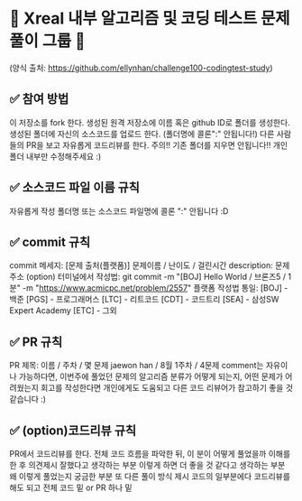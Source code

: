 # 💯 Xreal 내부 알고리즘 및 코딩 테스트 문제 풀이 그룹 📝
(양식 출처: https://github.com/ellynhan/challenge100-codingtest-study)

## ✅ 참여 방법
이 저장소를 fork 한다.
생성된 원격 저장소에 이름 혹은 github ID로 폴더를 생성한다.
생성된 폴더에 자신의 소스코드를 업로드 한다. (폴더명에 콜론":" 안됩니다!)
다른 사람들의 PR을 보고 자유롭게 코드리뷰를 한다.
주의!! 기존 폴더를 지우면 안됩니다!! 개인 폴더 내부만 수정해주세요 :)

## ✅ 소스코드 파일 이름 규칙
자유롭게 작성
폴더명 또는 소스코드 파일명에 콜론 ":" 안됩니다 :D


## ✅ commit 규칙
commit 메세지: [문제 출처(플랫폼)] 문제이름 / 난이도 / 걸린시간
description: 문제 주소 (option)
터미널에서 작성법:
git commit -m "[BOJ] Hello World / 브론즈5 / 1분" -m "https://www.acmicpc.net/problem/2557"
플랫폼 작성법 통일:
[BOJ] - 백준
[PGS] - 프로그래머스
[LTC] - 리트코드
[CDT] - 코드트리
[SEA] - 삼성SW Expert Academy
[ETC] - 그외


## ✅ PR 규칙
PR 제목: 이름 / 주차 / 몇 문제
jaewon han / 8월 1주차 / 4문제 
comment는 자유이나 가능하다면, 이번주에 풀었던 문제의 알고리즘 분류가 어떻게 되는지,
어떤 문제가 어려웠는지 회고를 작성한다면 개인에게도 도움되고 다른 코드 리뷰어가 참고하기 좋을 것 같습니다 :)


## ✅ (option)코드리뷰 규칙
PR에서 코드리뷰를 한다.
전체 코드 흐름을 파악한 뒤, 이 분이 어떻게 풀었을까 이해를 한 후
의견제시
잘했다고 생각하는 부분
이렇게 하면 더 좋을 것 같다고 생각하는 부분
왜 이렇게 풀었는지 궁금한 부분
또 다른 풀이 방식 제시
코드의 일부분에다 코드리뷰를 해도 되고 전체 코드 밑 or PR 하나 밑
